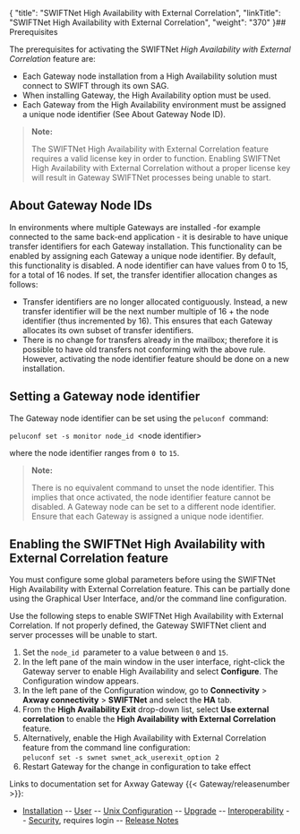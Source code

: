 {
    "title": "SWIFTNet High Availability with External Correlation",
    "linkTitle": "SWIFTNet High Availability with External Correlation",
    "weight": "370"
}## Prerequisites

The prerequisites for activating the SWIFTNet *High Availability with External Correlation* feature are:

-   Each Gateway node installation from a High Availability solution must connect to SWIFT through its own SAG.
-   When installing Gateway, the High Availability option must be used.
-   Each Gateway from the High Availability environment must be assigned a unique node identifier (See About Gateway Node ID).

> **Note:**
>
> The SWIFTNet High Availability with External Correlation feature requires a valid license key in order to function.
> Enabling SWIFTNet High Availability with External Correlation without a proper license key will result in Gateway SWIFTNet processes being unable to start.

## About Gateway Node IDs

In environments where multiple Gateways are installed -for example connected to the same back-end application - it is desirable to have unique transfer identifiers for each Gateway installation. This functionality can be enabled by assigning each Gateway a unique node identifier. By default, this functionality is disabled.
A node identifier can have values from 0 to 15, for a total of 16 nodes. If set, the transfer identifier allocation changes as follows:

-   Transfer identifiers are no longer allocated contiguously. Instead, a new transfer identifier will be the next number multiple of 16 + the node identifier (thus incremented by 16). This ensures that each Gateway allocates its own subset of transfer identifiers.
-   There is no change for transfers already in the mailbox; therefore it is possible to have old transfers not conforming with the above rule. However, activating the node identifier feature should be done on a new installation.

## Setting a Gateway node identifier

The Gateway node identifier can be set using the `peluconf `command:

`peluconf set -s monitor node_id `&lt;node identifier>

where the node identifier ranges from `0 `to `15`.

> **Note:**
>
> There is no equivalent command to unset the node identifier. This implies that once activated, the node identifier feature cannot be disabled. A Gateway node can be set to a different node identifier. Ensure that each Gateway is assigned a unique node identifier.

## Enabling the SWIFTNet High Availability with External Correlation feature

You must configure some global parameters before using the SWIFTNet High Availability with External Correlation feature. This can be partially done using the Graphical User Interface, and/or the command line configuration.

Use the following steps to enable SWIFTNet High Availability with External Correlation. If not properly defined, the Gateway SWIFTNet client and server processes will be unable to start.

1.  Set the `node_id `parameter to a value between `0` and `15`.
2.  In the left pane of the main window in the user interface, right-click the Gateway server to enable High Availability and select **Configure**. The Configuration window appears.
3.  In the left pane of the Configuration window, go to **Connectivity** > **Axway connectivity** > **SWIFTNet** and select the **HA** tab.
4.  From the **High Availability Exit** drop-down list, select **Use external correlation** to enable the **High Availability with External Correlation** feature.
5.  Alternatively, enable the High Availability with External Correlation feature from the command line configuration:  
    `peluconf set -s swnet swnet_ack_userexit_option 2`
6.  Restart Gateway for the change in configuration to take effect

Links to documentation set for Axway Gateway {{< Gateway/releasenumber  >}}:

-   [Installation](/bundle/Gateway_6173_InstallationGuide_allOS_en_HTML5/page/Content/start_page.htm) -- [User](/bundle/Gateway_6173_UsersGuide_allOS_en_HTML5/page/Content/start_page.htm) -- [Unix Configuration](/bundle/Gateway_6173_ConfigurationGuide_UNIX_en_HTML5/page/Content/start_page.htm) -- [Upgrade](/bundle/Gateway_6173_UpgradeGuide_allOS_en_HTML5/page/Content/start_page.htm) -- [Interoperability](/bundle/Gateway_6173_InteroperabilityGuide_allOS_en_HTML5/page/Content/start_page.htm) -- [Security](/bundle/Gateway_6173_SecurityGuide_allOS_en_HTML5/page/Content/start_page.htm), requires login -- [Release Notes](/bundle/Gateway_6173_ReleaseNotes_allOS_en_HTML5/page/Content/Gateway_ReleaseNotes_allOS_en.htm)
